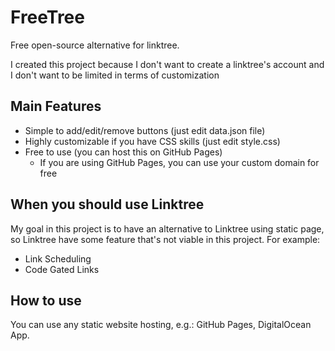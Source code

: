 # FreeTree

Free open-source alternative for linktree.

I created this project because I don't want to create a linktree's account and I don't want to be limited in terms of customization

## Main Features

* Simple to add/edit/remove buttons (just edit data.json file)
* Highly customizable if you have CSS skills (just edit style.css)
* Free to use (you can host this on GitHub Pages)
  * If you are using GitHub Pages, you can use your custom domain for free

## When you should use Linktree

My goal in this project is to have an alternative to Linktree using static page, so Linktree have some feature that's not viable in this project. For example:

* Link Scheduling
* Code Gated Links

## How to use

You can use any static website hosting, e.g.: GitHub Pages, DigitalOcean App.
